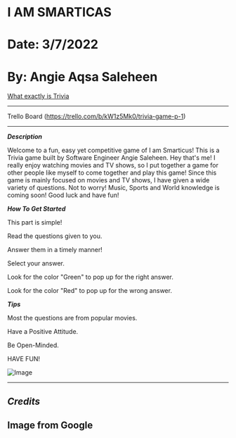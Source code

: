 # I AM SMARTICAS

# Date: 3/7/2022

#  By: Angie Aqsa Saleheen

[What exactly is Trivia ](https://www.collinsdictionary.com/us/dictionary/english/trivia-game)

*** 

Trello Board (https://trello.com/b/kW1z5Mk0/trivia-game-p-1)

***

***Description***


Welcome to a fun, easy yet competitive game of I am Smarticus! This is a Trivia game built by Software Engineer Angie Saleheen. Hey that's me!
I really enjoy watching movies and TV shows, so I put together a game for other people like myself to come together and play this game! Since this game is mainly focused on movies and TV shows, I have given a wide variety of questions. Not to worry! Music, Sports and World knowledge is coming soon! Good luck and have fun!





***How To Get Started***




This part is simple!



Read the questions given to you.



Answer them in a timely manner!




Select your answer.



Look for the color "Green" to pop up for the right answer.






Look for the color "Red" to pop up for the wrong answer.



***Tips***


Most the questions are from popular movies.





Have a Positive Attitude.




Be Open-Minded.









HAVE FUN!




![Image](https://princewilliamlivingweb.s3-accelerate.amazonaws.com/2022/01/Trivia-Day-.gif)

***




## ***Credits***

## Image from Google
